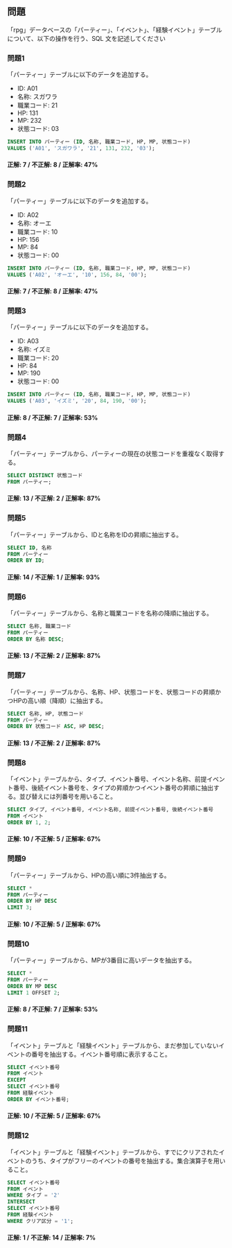 ## 問題

「rpg」データベースの「パーティー」、「イベント」、「経験イベント」テーブルについて、以下の操作を行う、SQL 文を記述してください

### 問題1

「パーティー」テーブルに以下のデータを追加する。
- ID: A01
- 名称: スガワラ
- 職業コード: 21
- HP: 131
- MP: 232
- 状態コード: 03

```sql
INSERT INTO パーティー (ID, 名称, 職業コード, HP, MP, 状態コード)
VALUES ('A01', 'スガワラ', '21', 131, 232, '03');
```

#### 正解: 7 / 不正解: 8 / 正解率: 47%

### 問題2

「パーティー」テーブルに以下のデータを追加する。
- ID: A02
- 名称: オーエ
- 職業コード: 10
- HP: 156
- MP: 84
- 状態コード: 00

```sql
INSERT INTO パーティー (ID, 名称, 職業コード, HP, MP, 状態コード)
VALUES ('A02', 'オーエ', '10', 156, 84, '00');
```

#### 正解: 7 / 不正解: 8 / 正解率: 47%

### 問題3

「パーティー」テーブルに以下のデータを追加する。
- ID: A03
- 名称: イズミ
- 職業コード: 20
- HP: 84
- MP: 190
- 状態コード: 00

```sql
INSERT INTO パーティー (ID, 名称, 職業コード, HP, MP, 状態コード)
VALUES ('A03', 'イズミ', '20', 84, 190, '00');
```

#### 正解: 8 / 不正解: 7 / 正解率: 53%

### 問題4

「パーティー」テーブルから、パーティーの現在の状態コードを重複なく取得する。

```sql
SELECT DISTINCT 状態コード
FROM パーティー;
```

#### 正解: 13 / 不正解: 2 / 正解率: 87%

### 問題5

「パーティー」テーブルから、IDと名称をIDの昇順に抽出する。

```sql
SELECT ID, 名称
FROM パーティー
ORDER BY ID;
```

#### 正解: 14 / 不正解: 1 / 正解率: 93%

### 問題6

「パーティー」テーブルから、名称と職業コードを名称の降順に抽出する。

```sql
SELECT 名称, 職業コード
FROM パーティー
ORDER BY 名称 DESC;
```

#### 正解: 13 / 不正解: 2 / 正解率: 87%

### 問題7

「パーティー」テーブルから、名称、HP、状態コードを、状態コードの昇順かつHPの高い順（降順）に抽出する。

```sql
SELECT 名称, HP, 状態コード
FROM パーティー
ORDER BY 状態コード ASC, HP DESC;
```

#### 正解: 13 / 不正解: 2 / 正解率: 87%

### 問題8

「イベント」テーブルから、タイプ、イベント番号、イベント名称、前提イベント番号、後続イベント番号を、タイプの昇順かつイベント番号の昇順に抽出する。並び替えには列番号を用いること。

```sql
SELECT タイプ, イベント番号, イベント名称, 前提イベント番号, 後続イベント番号
FROM イベント
ORDER BY 1, 2;
```

#### 正解: 10 / 不正解: 5 / 正解率: 67%

### 問題9

「パーティー」テーブルから、HPの高い順に3件抽出する。

```sql
SELECT *
FROM パーティー
ORDER BY HP DESC
LIMIT 3;
```

#### 正解: 10 / 不正解: 5 / 正解率: 67%

### 問題10

「パーティー」テーブルから、MPが3番目に高いデータを抽出する。

```sql
SELECT *
FROM パーティー
ORDER BY MP DESC
LIMIT 1 OFFSET 2;
```

#### 正解: 8 / 不正解: 7 / 正解率: 53%

### 問題11

「イベント」テーブルと「経験イベント」テーブルから、まだ参加していないイベントの番号を抽出する。イベント番号順に表示すること。

```sql
SELECT イベント番号
FROM イベント
EXCEPT
SELECT イベント番号
FROM 経験イベント
ORDER BY イベント番号;
```

#### 正解: 10 / 不正解: 5 / 正解率: 67%

### 問題12

「イベント」テーブルと「経験イベント」テーブルから、すでにクリアされたイベントのうち、タイプがフリーのイベントの番号を抽出する。集合演算子を用いること。

```sql
SELECT イベント番号
FROM イベント
WHERE タイプ = '2'
INTERSECT
SELECT イベント番号
FROM 経験イベント
WHERE クリア区分 = '1';
```

#### 正解: 1 / 不正解: 14 / 正解率: 7%